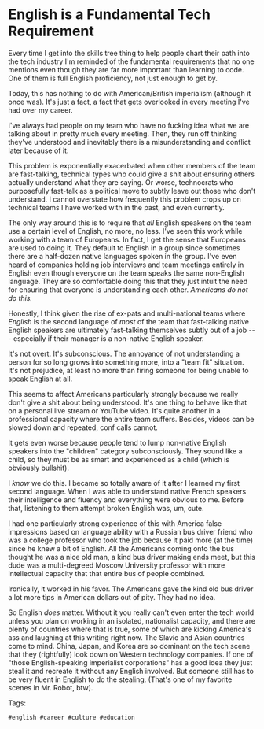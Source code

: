 # English is a Fundamental Tech Requirement

Every time I get into the skills tree thing to help people chart their
path into the tech industry I'm reminded of the fundamental requirements
that no one mentions even though they are far more important than
learning to code. One of them is full English proficiency, not just
enough to get by.

Today, this has nothing to do with American/British imperialism
(although it once was). It's just a fact, a fact that gets overlooked in
every meeting I've had over my career. 

I've always had people on my team who have no fucking idea what we are
talking about in pretty much every meeting. Then, they run off thinking
they've understood and inevitably there is a misunderstanding and
conflict later because of it. 

This problem is exponentially exacerbated when other members of the team
are fast-talking, technical types who could give a shit about ensuring
others actually understand what they are saying. Or worse, technocrats
who purposefully fast-talk as a political move to subtly leave out those
who don't understand. I cannot overstate how frequently this problem
crops up on technical teams I have worked with in the past, and even
currently.

The only way around this is to require that *all* English speakers on
the team use a certain level of English, no more, no less. I've seen
this work while working with a team of Europeans. In fact, I get the
sense that Europeans are used to doing it. They default to English in a
group since sometimes there are a half-dozen native languages spoken in
the group. I've even heard of companies holding job interviews and team
meetings entirely in English even though everyone on the team speaks the
same non-English language. They are so comfortable doing this that they
just intuit the need for ensuring that everyone is understanding each
other. *Americans do not do this.* 

Honestly, I think given the rise of ex-pats and multi-national teams
where *English* is the second language of *most* of the team that
fast-talking native English speakers are ultimately fast-talking
themselves subtly out of a job --- especially if their manager is a
non-native English speaker. 

It's not overt. It's subconscious. The annoyance of not understanding
a person for so long grows into something more, into a "team fit"
situation. It's not prejudice, at least no more than firing someone for
being unable to speak English at all. 

This seems to affect Americans particularly strongly because we really
don't give a shit about being understood. It's one thing to behave like
that on a personal live stream or YouTube video. It's quite another in a
professional capacity where the entire team suffers. Besides, videos can
be slowed down and repeated, conf calls cannot.

It gets even worse because people tend to lump non-native English
speakers into the "children" category subconsciously. They sound like a
child, so they must be as smart and experienced as a child (which is
obviously bullshit). 

I *know* we do this. I became so totally aware of it after I learned my
first second language. When I was able to understand native French
speakers their intelligence and fluency and everything were obvious to
me. Before that, listening to them attempt broken English was, um, cute.

I had one particularly strong experience of this with America false
impressions based on language ability with a Russian bus driver friend
who was a college professor who took the job because it paid more (at
the time) since he knew a bit of English. All the Americans coming onto
the bus thought he was a nice old man, a kind bus driver making ends
meet, but this dude was a multi-degreed Moscow University professor with
more intellectual capacity that that entire bus of people combined.

Ironically, it worked in his favor. The Americans gave the kind old bus
driver a lot more tips in American dollars out of pity. They had no
idea.

So English *does* matter. Without it you really can't even enter the
tech world unless you plan on working in an isolated, nationalist
capacity, and there are plenty of countries where that is true, some of
which are kicking America's ass and laughing at this writing right now.
The Slavic and Asian countries come to mind. China, Japan, and Korea are
so dominant on the tech scene that they (rightfully) look down on
Western technology companies. If one of "those English-speaking
imperialist corporations" has a good idea they just steal it and
recreate it without any English involved. But someone still has to be
very fluent in English to do the stealing. (That's one of my favorite
scenes in Mr. Robot, btw).

Tags:

    #english #career #culture #education
